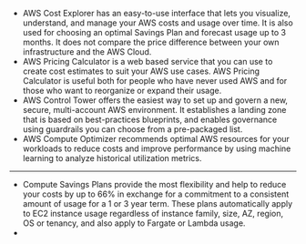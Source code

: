 - AWS Cost Explorer has an easy-to-use interface that lets you visualize, understand, and manage your AWS costs and usage over time. It is also used for choosing an optimal Savings Plan and forecast usage up to 3 months. It does not compare the price difference between your own infrastructure and the AWS Cloud.
- AWS Pricing Calculator is a web based service that you can use to create cost estimates to suit your AWS use cases. AWS Pricing Calculator is useful both for people who have never used AWS and for those who want to reorganize or expand their usage.
- AWS Control Tower offers the easiest way to set up and govern a new, secure, multi-account AWS environment. It establishes a landing zone that is based on best-practices blueprints, and enables governance using guardrails you can choose from a pre-packaged list.
- AWS Compute Optimizer recommends optimal AWS resources for your workloads to reduce costs and improve performance by using machine learning to analyze historical utilization metrics.
__________________________________________
- Compute Savings Plans provide the most flexibility and help to reduce your costs by up to 66% in exchange for a commitment to a consistent amount of usage for a 1 or 3 year term. These plans automatically apply to EC2 instance usage regardless of instance family, size, AZ, region, OS or tenancy, and also apply to Fargate or Lambda usage.
- 